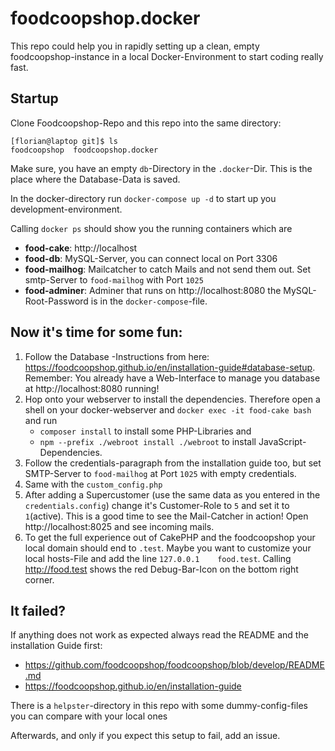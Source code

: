 # foodcoopshop.docker

This repo could help you in rapidly setting up a clean, empty foodcoopshop-instance in a local Docker-Environment to start coding really fast.


## Startup

Clone Foodcoopshop-Repo and this repo into the same directory:
```
[florian@laptop git]$ ls
foodcoopshop  foodcoopshop.docker
```

Make sure, you have an empty `db`-Directory in the `.docker`-Dir. This is the place where the Database-Data is saved.

In the docker-directory run `docker-compose up -d` to start up you development-environment.

Calling `docker ps` should show you the running containers which are 
- **food-cake**: http://localhost
- **food-db**: MySQL-Server, you can connect local on Port 3306
- **food-mailhog**: Mailcatcher to catch Mails and not send them out. Set smtp-Server to `food-mailhog` with Port `1025`
- **food-adminer**: Adminer that runs on http://localhost:8080 the MySQL-Root-Password is in the `docker-compose`-file.


## Now it's time for some fun:

1. Follow the Database -Instructions from here: https://foodcoopshop.github.io/en/installation-guide#database-setup. Remember: You already have a Web-Interface to manage you database at http://localhost:8080 running!
2. Hop onto your webserver to install the dependencies. Therefore open a shell on your docker-webserver and  `docker exec -it food-cake bash` and run
   - `composer install` to install some PHP-Libraries and 
   - `npm --prefix ./webroot install ./webroot` to install JavaScript-Dependencies.
3. Follow the credentials-paragraph from the installation guide too, but set SMTP-Server to `food-mailhog` at Port `1025` with empty credentials.
4. Same with the `custom_config.php`
5. After adding a Supercustomer (use the same data as you entered in the `credentials.config`) change it's Customer-Role to `5` and set it to `1`(active). This is a good time to see the Mail-Catcher in action! Open http://localhost:8025 and see incoming mails.
6. To get the full experience out of CakePHP and the foodcoopshop your local domain should end to `.test`. Maybe you want to customize your local hosts-File and add the line `127.0.0.1	food.test`. Calling http://food.test shows the red Debug-Bar-Icon on the bottom right corner.

## It failed?

If anything does not work as expected always read the README and the installation Guide first:
- https://github.com/foodcoopshop/foodcoopshop/blob/develop/README.md
- https://foodcoopshop.github.io/en/installation-guide

There is a `helpster`-directory in this repo with some dummy-config-files you can compare with your local ones

Afterwards, and only if you expect this setup to fail, add an issue.